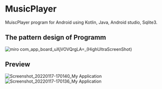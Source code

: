 # MusicPlayer
MuiscPlayer program for Android using Kotlin, Java, Android studio, Sqlite3.

## The pattern design of Programm
![miro com_app_board_uXjVOVQrgLA=_(HighUltraScreenShot)](https://user-images.githubusercontent.com/76952603/149757290-05488d32-d924-4312-ada8-b6cc7c6ded3e.png)

## Preview

![Screenshot_20220117-170140_My Application](https://user-images.githubusercontent.com/76952603/149758292-f135a3a6-932a-4641-9a5c-650e60a7e290.jpg)
![Screenshot_20220117-170136_My Application](https://user-images.githubusercontent.com/76952603/149758297-748607ff-442b-4071-b542-d962c8676bfb.jpg)
